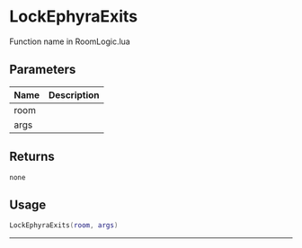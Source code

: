 # LockEphyraExits

Function name in RoomLogic.lua

## Parameters

| Name | Description |
| ---- | ----------- |
| room |             |
| args |             |

## Returns

`none`

## Usage

```lua
LockEphyraExits(room, args)
```

---
